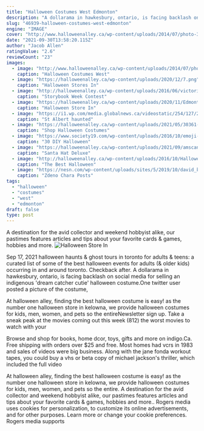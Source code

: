 ```yaml
---
title: "Halloween Costumes West Edmonton"
description: "A dollarama in hawkesbury, ontario, is facing backlash on social media for selling an indigenous 'dream catcher cutie' halloween costume.One twitter user posted a picture of the costume,"
slug: "46939-halloween-costumes-west-edmonton"
engine: "IMAGE"
cover: "http://www.halloweenalley.ca/wp-content/uploads/2014/07/photo-3.jpg"
date: "2021-09-30T13:58:20.115Z"
author: "Jacob Allen"
ratingValue: "2.6"
reviewCount: "23"
images:
  - image: "http://www.halloweenalley.ca/wp-content/uploads/2014/07/photo-3.jpg"
    caption: "Halloween Costumes West"
  - image: "https://halloweenalley.ca/wp-content/uploads/2020/12/7.png"
    caption: "Halloween Stores In"
  - image: "http://halloweenalley.ca/wp-content/uploads/2016/06/victoria_display.jpg"
    caption: "Storybook Week Contest"
  - image: "https://halloweenalley.ca/wp-content/uploads/2020/11/Edmonton-west-storefront-2020.png"
    caption: "Halloween Store In"
  - image: "https://i1.wp.com/media.globalnews.ca/videostatic/254/127/2015-11-01T00-08-15.866Z--1280x720.jpg?w=670&quality=70&strip=all"
    caption: "St Albert haunted"
  - image: "https://halloweenalley.ca/wp-content/uploads/2021/05/30361-1-scaled.jpg"
    caption: "Shop Halloween Costumes"
  - image: "https://www.society19.com/wp-content/uploads/2016/10/emoji-diy.jpg"
    caption: "30 DIY Halloween"
  - image: "https://halloweenalley.ca/wp-content/uploads/2021/09/amscan-christmas-outfits-395017-64_1000-800x800.jpg"
    caption: "Santa Hat Deluxe"
  - image: "http://halloweenalley.ca/wp-content/uploads/2016/10/Halloween-makeup-for-men.jpg"
    caption: "The Best Halloween"
  - image: "https://nesn.com/wp-content/uploads/sites/5/2019/10/david_krejci.jpg"
    caption: "Zdeno Chara Posts"
tags:
  - "halloween"
  - "costumes"
  - "west"
  - "edmonton"
draft: false
type: post
---
```


A destination for the avid collector and weekend hobbyist alike, our pastimes features articles and tips about your favorite cards & games, hobbies and more.
![Halloween Store In](https://halloweenalley.ca/wp-content/uploads/2020/11/Edmonton-west-storefront-2020.png "Halloween Store In")

Sep 17, 2021 halloween haunts &amp; ghost tours in toronto for adults &amp; teens: a curated list of some of the best halloween events for adults (&amp; older kids) occurring in and around toronto. Checkback after. A dollarama in hawkesbury, ontario, is facing backlash on social media for selling an indigenous &#39;dream catcher cutie&#39; halloween costume.One twitter user posted a picture of the costume,
<!--inArticleAds-->

<!--galleryOne-->

At halloween alley, finding the best halloween costume is easy! as the number one halloween store in kelowna, we provide halloween costumes for kids, men, women, and pets so the entireNewsletter sign up. Take a sneak peak at the movies coming out this week (812) the worst movies to watch with your
<!--inArticleAds-->

<!--galleryTwo-->

Browse and shop for books, home dcor, toys, gifts and more on indigo.Ca. Free shipping with orders over $25 and free. Most homes had vcrs in 1983 and sales of videos were big business. Along with the jane fonda workout tapes, you could buy a vhs or beta copy of michael jackson's thriller, which included the full video
<!--galleryThree-->

At halloween alley, finding the best halloween costume is easy! as the number one halloween store in kelowna, we provide halloween costumes for kids, men, women, and pets so the entire. A destination for the avid collector and weekend hobbyist alike, our pastimes features articles and tips about your favorite cards & games, hobbies and more.. Rogers media uses cookies for personalization, to customize its online advertisements, and for other purposes. Learn more or change your cookie preferences. Rogers media supports